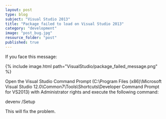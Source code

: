 ```yaml
---
layout: post
type: blog
subject: "Visual Studio 2013"
title: "Package failed to load on Visual Studio 2013"
category: "development"
image: "post_bug.jpg"
resource_folder: "post"
published: true
---
```


If you face this message:

{% include image.html path="VisualStudio/package_failed_message.png" %}

Open the Visual Studio Command Prompt (C:\Program Files (x86)\Microsoft Visual Studio 12.0\Common7\Tools\Shortcuts\Developer Command Prompt for VS2013) with Administrator rights and execute the following command:

devenv /Setup

This will fix the problem.
